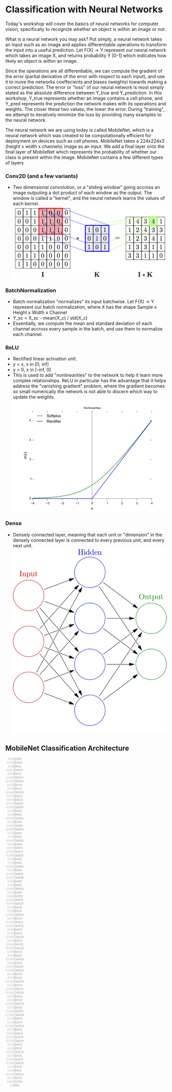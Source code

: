 # Classification with Neural Networks

Today's workshop will cover the basics of neural networks for computer vision, specifically to recognize whether an object is within an image or not.

What is a neural network you may ask? Put simply, a neural network takes an input such as an image and applies differentiable operations to transform the input into a useful prediction. Let F(X) -> Y represent our neural network which takes an image X, and returns probability Y [0-1] which indicates how likely an object is within an image.

Since the operations are all differentiable, we can compute the gradient of the error (partial derivative of the error with respect to each input), and use it to move the networks coeffecients and biases (weights) towards making a correct prediction. The error or "loss" of our neural network is most simply stated as the absolute difference between Y_true and Y_prediction. In this workshop, Y_true represents whether an image contains a cell phone, and Y_pred represents the prediction the network makes with its operations and weights. The closer these two values, the lower the error. During "training", we attempt to iteratively minimize the loss by providing many examples to the neural network. 

The neural network we are using today is called MobileNet, which is a neural network which was created to be computationally efficient for deployment on devices such as cell phones. MobileNet takes a 224x224x3 (height x width x channels) image as an input. We add a final layer onto the final layer of MobileNet which represents the probability of whether our class is present within the image. MobileNet contains a few different types of layers

### Conv2D (and a few variants)

- Two dimensional convolution, or a "sliding window" going accross an image outputing a dot product of each window as the output. The window is called a "kernel", and the neural network learns the values of each kernel.
![MobileNet](conv.png "MobileNet")

### BatchNormalization

- Batch normalization "normalizes" its input batchwise. Let F(X) -> Y represent our batch normalization, where X has the shape Sample x Height x Width x Channel
- Y_sc = X_sc - mean(X_c) / std(X_c)
- Essentially, we compute the mean and standard deviation of each channel accross every sample in the batch, and use them to normalize each channel.

### ReLU

- Rectified linear activation unit.
- y = x, x in [0, inf]
- y = 0, x in [-inf, 0]
- This is used to add "nonlinearities" to the network to help it learn more complex relationships. ReLU in particular has the advantage that it helps address the "vanishing gradient" problem, where the gradient becomes so small numerically the network is not able to discern which way to update the weights.
![ReLU](relu.png "ReLU")

### Dense

- Densely connected layer, meaning that each unit or "dimension" in the densely connected layer is connected to every previous unit, and every next unit.
![Dense](dense.png "Dense")



## MobileNet Classification Architecture

![MobileNet](model.png "MobileNet")
